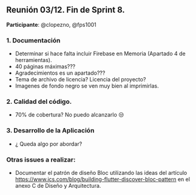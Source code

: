 ## Reunión 03/12. Fin de Sprint 8.

**Participante**: @clopezno, @fps1001

### 1. Documentación

- Determinar si hace falta incluir Firebase en Memoria (Apartado 4 de herramientas).
- 40 páginas máximas???
- Agradecimientos es un apartado???
- Tema de archivo de licencia? Licencia del proyecto?
- Imagenes de fondo negro se ven muy bien al imprimirlas.

### 2. Calidad del código.

- 70% de cobertura? No puedo alcanzarlo 😒


### 3. Desarrollo de la Aplicación

- ¿ Queda algo por abordar?



### Otras issues a realizar: 
- Documentar el patrón de diseño Bloc utilizando las ideas del artículo https://www.ics.com/blog/building-flutter-discover-bloc-pattern en el anexo C de Diseño y Arquitectura. 